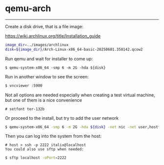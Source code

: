# qemu-arch

---

Create a disk drive, that is a file image:

https://wiki.archlinux.org/title/Installation_guide

```bash
image_dir=../images/archlinux
disk=${image_dir}/Arch-Linux-x86_64-basic-20250601.358142.qcow2
```

Run qemu and wait for installer to come up:
```
$ qemu-system-x86_64 -smp 6 -m 2G -hda ${disk}
```
Run in another window to see the screen:



```bash
$ vncviewer :5900
```

Not all options are needed especially when creating a test virtual machine, but one of them is a nice convenience
```
# setfont ter-132b
```





Or proceed to the install, but try to add the user network

```bash
$ qemu-system-x86_64 -smp 6 -m 2G -hda ${disk} -net nic -net user,hostfwd=tcp::2222-:22

```
Then you can log into the system from the host:

```
# host > ssh -p 2222 italix@localhost
You could also use sftp when needed:
```

```bash
$ sftp localhost -oPort=2222
```


